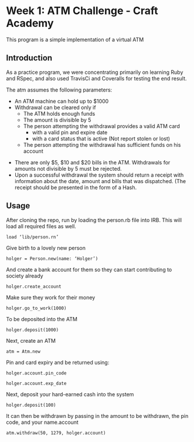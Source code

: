# Week 1: ATM Challenge - Craft Academy 

This program is a simple implementation of a virtual ATM
## Introduction
As a practice program, we were concentrating primarily on learning Ruby and RSpec, and also used TravisCi and Coveralls for testing the end result. 

The atm assumes the following parameters:
  - An ATM machine can hold up to $1000
  - Withdrawal can be cleared only if
    - The ATM holds enough funds
    - The amount is divisible by 5
    - The person attempting the withdrawal provides a valid ATM card
        - with a valid pin and expire date
        - with a card status that is active (Not report stolen or lost)
    - The person attempting the withdrawal has sufficient funds on his account
* There are only $5, $10 and $20 bills in the ATM. Withdrawals for amounts not divisible by 5 must be rejected.
* Upon a successful withdrawal the system should return a receipt with information about the date, amount and bills that was dispatched. (The receipt should be presented in the form of a Hash.

## Usage
After cloning the repo, run by loading the person.rb file into IRB. This will load all required files as well.

``` load ‘lib/person.rn’ ```

Give birth to a lovely new person

`holger = Person.new(name: ‘Holger’)`

And create a bank account for them so they can start contributing to society already

`holger.create_account `

Make sure they work for their money

`holger.go_to_work(1000)`

To be deposited into the ATM

`holger.deposit(1000)`

Next, create an ATM

`atm = Atm.new `

Pin and card expiry and be returned using:
```
holger.account.pin_code

holger.account.exp_date
```
Next, deposit your hard-earned cash into the system

 `holger.deposit(100)`
 
It can then be withdrawn by passing in the amount to be withdrawn, the pin code, and your name.account

`atm.withdraw(50, 1279, holger.account)` 
